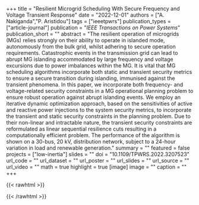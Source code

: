 +++
title = "Resilient Microgrid Scheduling With Secure Frequency and Voltage Transient Response"
date = "2022-12-01"
authors = ["A. Nakiganda","P. Aristidou"]
tags = ["ieeetpwrs"]
publication_types = ["article-journal"]
publication = "_IEEE Transactions on Power Systems_"
publication_short = ""
abstract = "The resilient operation of microgrids (MGs) relies strongly on their ability to operate in islanded mode, autonomously from the bulk grid, whilst adhering to secure operation requirements. Catastrophic events in the transmission grid can lead to abrupt MG islanding accommodated by large frequency and voltage excursions due to power imbalances within the MG. It is vital that MG scheduling algorithms incorporate both static and transient security metrics to ensure a secure transition during islanding, immunised against the transient phenomena. In this paper, we incorporate both frequency- and voltage-related security constraints in a MG operational planning problem to ensure robust operation against abrupt islanding events. We employ an iterative dynamic optimization approach, based on the sensitivities of active and reactive power injections to the system security metrics, to incorporate the transient and static security constraints in the planning problem. Due to their non-linear and intractable nature, the transient security constraints are reformulated as linear sequential resilience cuts resulting in a computationally efficient problem. The performance of the algorithm is shown on a 30-bus, 20 kV, distribution network, subject to a 24-hour variation in load and renewable generation."
summary = ""
featured = false
projects = ["low-inertia"]
slides = ""
doi = "10.1109/TPWRS.2022.3207523"
url_code = ""
url_dataset = ""
url_poster = ""
url_slides = ""
url_source = ""
url_video = ""
math = true
highlight = true
[image]
image = ""
caption = ""
+++

{{< rawhtml >}}
<div data-badge-details="right" data-badge-type="medium-donut" data-doi="10.1109/TPWRS.2022.3207523" data-hide-no-mentions="true" class="altmetric-embed"></div>
{{< /rawhtml >}}
